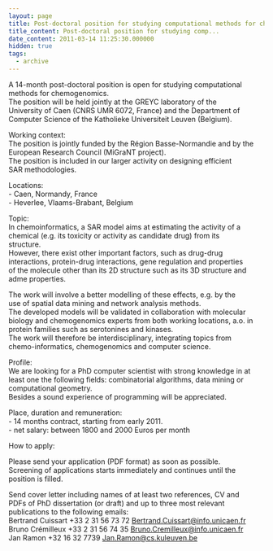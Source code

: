 ```yaml
---
layout: page
title: Post-doctoral position for studying computational methods for chemogenomics
title_content: Post-doctoral position for studying comp...
date_content: 2011-03-14 11:25:30.000000
hidden: true
tags:
  - archive
---
```

A 14-month post-doctoral position is open for studying computational  
methods for chemogenomics.  
The position will be held jointly at the GREYC laboratory of the  
University of Caen (CNRS UMR 6072, France) and the Department of  
Computer Science of the Katholieke Universiteit Leuven (Belgium).  
  
Working context:  
The position is jointly funded by the Région Basse-Normandie and by the  
European Research Council (MiGraNT project).  
The position is included in our larger activity on designing efficient  
SAR methodologies.  
  
Locations:  
\- Caen, Normandy, France  
\- Heverlee, Vlaams-Brabant, Belgium  
  
Topic:  
In chemoinformatics, a SAR model aims at estimating the activity of a  
chemical (e.g. its toxicity or activity as candidate drug) from its  
structure.  
However, there exist other important factors, such as drug-drug  
interactions, protein-drug interactions, gene regulation and properties  
of the molecule other than its 2D structure such as its 3D structure and  
adme properties.  
  
The work will involve a better modelling of these effects, e.g. by the  
use of spatial data mining and network analysis methods.  
The developed models will be validated in collaboration with molecular  
biology and chemogenomics experts from both working locations, a.o. in  
protein families such as serotonines and kinases.  
The work will therefore be interdisciplinary, integrating topics from  
chemo-informatics, chemogenomics and computer science.  
  
Profile:  
We are looking for a PhD computer scientist with strong knowledge in at  
least one the following fields: combinatorial algorithms, data mining or  
computational geometry.  
Besides a sound experience of programming will be appreciated.  
  
Place, duration and remuneration:  
\- 14 months contract, starting from early 2011.  
\- net salary: between 1800 and 2000 Euros per month  
  
How to apply:  
  
Please send your application (PDF format) as soon as possible.  
Screening of applications starts immediately and continues until the  
position is filled.  
  
Send cover letter including names of at least two references, CV and  
PDFs of PhD dissertation (or draft) and up to three most relevant  
publications to the following emails:  
Bertrand Cuissart +33 2 31 56 73 72
[Bertrand.Cuissart@info.unicaen.fr](mailto:Bertrand.Cuissart@info.unicaen.fr)  
Bruno Crémilleux +33 2 31 56 74 35
[Bruno.Cremilleux@info.unicaen.fr](mailto:Bruno.Cremilleux@info.unicaen.fr)  
Jan Ramon +32 16 32 7739
[Jan.Ramon@cs.kuleuven.be](mailto:Jan.Ramon@cs.kuleuven.be)

